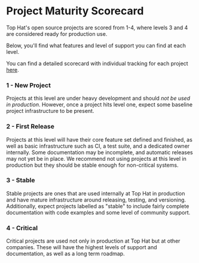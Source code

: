 # Project Maturity Scorecard

Top Hat's open source projects are scored from 1-4, where levels 3 and 4 are considered ready for production use.

Below, you'll find what features and level of support you can find at each level.

You can find a detailed scorecard with individual tracking for each project [here](https://docs.google.com/spreadsheets/d/1O-xPdpJljdSjtO2-LlkhrrjgvK-GX99mEBZMLyEW2qo/edit?usp=sharing).

### 1 - New Project
Projects at this level are under heavy development and should _not be used in production_. However, once a project hits level one, expect some baseline project infrastructure to be present.

### 2 - First Release
Projects at this level will have their core feature set defined and finished, as well as basic
infrastructure such as CI, a test suite, and a dedicated owner internally. Some documentation may be incomplete, and automatic releases may not yet be in place. We recommend not using projects at
this level in production but they should be stable enough for non-critical systems. 

### 3 - Stable
Stable projects are ones that are used internally at Top Hat in production and have mature
infrastructure around releasing, testing, and versioning. Additionally, expect projects labelled 
as "stable" to include fairly complete documentation with code examples and some level of
community support. 

### 4 - Critical
Critical projects are used not only in production at Top Hat but at other companies. These will
have the highest levels of support and documentation, as well as a long term roadmap.
